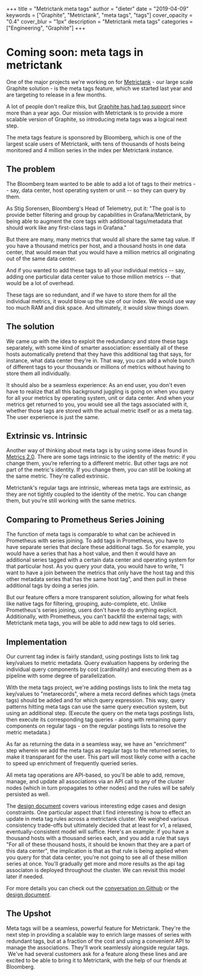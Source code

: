 +++
title = "Metrictank meta tags"
author = "dieter"
date = "2019-04-09"
keywords = ["Graphite", "Metrictank", "meta tags", "tags"]
cover_opacity = "0.4"
cover_blur = "1px"
description = "Metrictank meta tags"
categories = ["Engineering", "Graphite"]
+++

# Coming soon: meta tags in metrictank

One of the major projects we're working on for [Metrictank](https://github.com/grafana/metrictank/) - our large scale Graphite solution - is the meta tags feature, which we started last year and are targeting to release in a few months.

A lot of people don't realize this, but [Graphite has had tag support](https://grafana.com/blog/2018/01/11/graphite-1.1-teaching-an-old-dog-new-tricks/) since more than a year ago.
Our mission with Metrictank is to provide a more scalable version of Graphite, so introducing meta tags was a logical next step. 

The meta tags feature is sponsored by Bloomberg, which is one of the largest scale users of Metrictank, with tens of thousands of hosts being monitored and 4 million series in the index per Metrictank instance. 

## The problem

The Bloomberg team wanted to be able to add a lot of tags to their metrics -- say, data center, host operating system or unit -- so they can query by them. 

As Stig Sorensen, Bloomberg's Head of Telemetry, put it: "The goal is to provide better filtering and group by capabilities in Grafana/Metrictank, by being able to augment the core tags with additional tags/metadata that should work like any first-class tags in Grafana."

But there are many, many metrics that would all share the same tag value. If you have a thousand metrics per host, and a thousand hosts in one data center, that would mean that you would have a million metrics all originating out of the same data center.

And if you wanted to add these tags to all your individual metrics -- say, adding one particular data center value to those million metrics -- that would be a lot of overhead.

These tags are so redundant, and if we have to store them for all the individual metrics, it would blow up the size of our index. We would use way too much RAM and disk space. And ultimately, it would slow things down.

## The solution

We came up with the idea to exploit the redundancy and store these tags separately, with some kind of smarter association: essentially all of these hosts automatically pretend that they have this additional tag that says, for instance, what data center they're in. That way, you can add a whole bunch of different tags to your thousands or millions of metrics without having to store them all individually.

It should also be a seamless experience: As an end user, you don't even have to realize that all this background juggling is going on when you query for all your metrics by operating system, unit or data center. And when your metrics get returned to you, you would see all the tags associated with it, whether those tags are stored with the actual metric itself or as a meta tag. The user experience is just the same.

## Extrinsic vs. Intrinsic

Another way of thinking about meta tags is by using some ideas found in [Metrics 2.0](http://metrics20.org/). There are some tags intrinsic to the identity of the metric: if you change them, you’re referring to a different metric. But other tags are not part of the metric's identity. If you change them, you can still be looking at the same metric. They're called extrinsic.

Metrictank's regular tags are intrinsic, whereas meta tags are extrinsic, as they are not tightly coupled to the identity of the metric. You can change them, but you're still working with the same metrics.

## Comparing to Prometheus Series Joining

The function of meta tags is comparable to what can be achieved in Prometheus with series joining.
To add tags in Prometheus, you have to have separate series that declare these additional tags. So for example,
you would have a series that has a host value, and then it would have an additional series tagged with a certain data center and operating system for that particular host.
As you query your data, you would have to write, "I want to have a join between the metrics that only have the host tag and this other metadata series that has the same host tag",
and then pull in these additional tags by doing a series join.

But our feature offers a more transparent solution, allowing for what feels like native tags for filtering, grouping, auto-complete, etc. Unlike Prometheus's series joining, users don't have to do anything explicit. Additionally, with Prometheus, you can't backfill the external tags; with Metrictank meta tags, you will be able to add new tags to old series.

## Implementation

Our current tag index is fairly standard, using postings lists to link tag key/values to metric metadata.
Query evaluation happens by ordering the individual query components by cost (cardinality) and executing them as a pipeline with some degree of parallelization. 

With the meta tags project, we're adding postings lists to link the meta tag key/values to "metarecords", where a meta record defines which tags (meta tags) should be added and for which query expression.
This way, query patterns hitting meta tags can use the same query execution system, but using an additional step. (Execute the query on the meta tags postings lists, then execute its corresponding tag queries - along with remaining query components on regular tags - on the regular postings lists to resolve the metric metadata.)

As far as returning the data in a seamless way, we have an "enrichment" step wherein we add the meta tags as regular tags to the returned series, to make it transparant for the user.
This part will most likely come with a cache to speed up enrichment of frequently queried series.

All meta tag operations are API-based, so you'll be able to add, remove, manage, and update all associations via an API call to any of the cluster nodes (which in turn propagates to other nodes) and the rules will be safely persisted as well.

The [design document](https://docs.google.com/document/d/1Kk3QYd3X1yIEUcRFigEjdx23dgZMEH2lM4pmka9oAcc/edit#heading=h.4h32hax3yfmx) covers various interesting edge cases and design constraints. One particular aspect that I find interesting is how to effect an update in meta tag rules across a metrictank cluster. We weighed various consistency trade-offs but ultimately decided that at least for v1, a relaxed, eventually-consistent model will suffice. Here's an example: if you have a thousand hosts with a thousand series each, and you add a rule that says "For all of these thousand hosts, it should be known that they are a part of this data center", the implication is that as that rule is being applied when you query for that data center, you're not going to see all of these million series at once. You'll gradually get more and more results as the api tag associaton is deployed throughout the cluster. We can revisit this model later if needed.

For more details you can check out the [conversation on Github](https://github.com/grafana/metrictank/issues/660) or the [design document](https://docs.google.com/document/d/1Kk3QYd3X1yIEUcRFigEjdx23dgZMEH2lM4pmka9oAcc/edit#heading=h.4h32hax3yfmx).

## The Upshot

Meta tags will be a seamless, powerful feature for Metrictank. They're the next step in providing a scalable way to enrich large masses of series with redundant tags, but at a fraction of the cost and using a convenient API to manage the associations.  They'll work seamlessly alongside regular tags.  We've had several customers ask for a feature along these lines and are excited to be able to bring it to Metrictank, with the help of our friends at Bloomberg.

